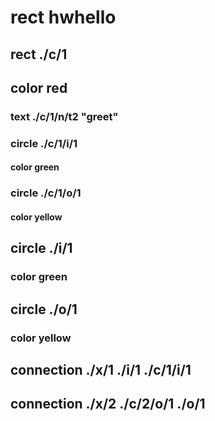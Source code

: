 # rect hwhello
## rect ./c/1
## color red
### text ./c/1/n/t2 "greet"
### circle ./c/1/i/1
#### color green
### circle ./c/1/o/1
#### color yellow

## circle ./i/1
### color green

## circle ./o/1
### color yellow

## connection ./x/1 ./i/1 ./c/1/i/1
## connection ./x/2 ./c/2/o/1 ./o/1
